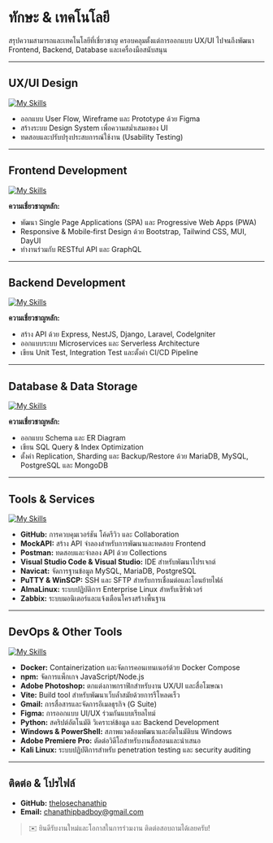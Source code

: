 # ทักษะ & เทคโนโลยี

สรุปความสามารถและเทคโนโลยีที่เชี่ยวชาญ ครอบคลุมตั้งแต่การออกแบบ UX/UI ไปจนถึงพัฒนา Frontend, Backend, Database และเครื่องมือสนับสนุน

---

## UX/UI Design

[![My Skills](https://skillicons.dev/icons?i=figma&theme=dark)](https://skillicons.dev)

* ออกแบบ User Flow, Wireframe และ Prototype ด้วย Figma  
* สร้างระบบ Design System เพื่อความสม่ำเสมอของ UI  
* ทดสอบและปรับปรุงประสบการณ์ใช้งาน (Usability Testing)  

---

## Frontend Development

[![My Skills](https://skillicons.dev/icons?i=js,ts,php,html,css,bootstrap,tailwind,react,vue,angular,next,materialui,dayui&theme=dark)](https://skillicons.dev)

**ความเชี่ยวชาญหลัก:**

* พัฒนา Single Page Applications (SPA) และ Progressive Web Apps (PWA)  
* Responsive & Mobile‑first Design ด้วย Bootstrap, Tailwind CSS, MUI, DayUI  
* ทำงานร่วมกับ RESTful API และ GraphQL  

---

## Backend Development

[![My Skills](https://skillicons.dev/icons?i=php,laravel,next,python,bun,nodejs&theme=dark)](https://skillicons.dev)

**ความเชี่ยวชาญหลัก:**

* สร้าง API ด้วย Express, NestJS, Django, Laravel, CodeIgniter  
* ออกแบบระบบ Microservices และ Serverless Architecture  
* เขียน Unit Test, Integration Test และตั้งค่า CI/CD Pipeline  

---

## Database & Data Storage

[![My Skills](https://skillicons.dev/icons?i=mongodb,mysql,postgresql,mariadb&theme=dark)](https://skillicons.dev)

**ความเชี่ยวชาญหลัก:**

* ออกแบบ Schema และ ER Diagram  
* เขียน SQL Query & Index Optimization  
* ตั้งค่า Replication, Sharding และ Backup/Restore ด้วย MariaDB, MySQL, PostgreSQL และ MongoDB  

---

## Tools & Services

[![My Skills](https://skillicons.dev/icons?i=github,postman,vscode,visualstudio&theme=dark)](https://skillicons.dev)

* **GitHub:** การควบคุมเวอร์ชัน โค้ดรีวิว และ Collaboration  
* **MockAPI:** สร้าง API จำลองสำหรับการพัฒนาและทดสอบ Frontend  
* **Postman:** ทดสอบและจำลอง API ด้วย Collections  
* **Visual Studio Code & Visual Studio:** IDE สำหรับพัฒนาโปรเจกต์  
* **Navicat:** จัดการฐานข้อมูล MySQL, MariaDB, PostgreSQL  
* **PuTTY & WinSCP:** SSH และ SFTP สำหรับการเชื่อมต่อและโอนย้ายไฟล์  
* **AlmaLinux:** ระบบปฏิบัติการ Enterprise Linux สำหรับเซิร์ฟเวอร์  
* **Zabbix:** ระบบมอนิเตอร์และแจ้งเตือนโครงสร้างพื้นฐาน  

---

## DevOps & Other Tools

[![My Skills](https://skillicons.dev/icons?i=docker,npm,photoshop,vite,gmail,figma,python,windows,powershell,premiere,kali&theme=dark)](https://skillicons.dev)

* **Docker:** Containerization และจัดการคอนเทนเนอร์ด้วย Docker Compose  
* **npm:** จัดการแพ็กเกจ JavaScript/Node.js  
* **Adobe Photoshop:** ตกแต่งภาพกราฟิกสำหรับงาน UX/UI และสื่อโฆษณา  
* **Vite:** Build tool สำหรับพัฒนาเว็บล้ำสมัยด้วยการรีโหลดเร็ว  
* **Gmail:** การสื่อสารและจัดการอีเมลธุรกิจ (G Suite)  
* **Figma:** การออกแบบ UI/UX ร่วมกันแบบเรียลไทม์  
* **Python:** สคริปต์อัตโนมัติ วิเคราะห์ข้อมูล และ Backend Development  
* **Windows & PowerShell:** สภาพแวดล้อมพัฒนาและอัตโนมัติบน Windows  
* **Adobe Premiere Pro:** ตัดต่อวิดีโอสำหรับงานสื่อสอนและนำเสนอ  
* **Kali Linux:** ระบบปฏิบัติการสำหรับ penetration testing และ security auditing  

---

## ติดต่อ & โปรไฟล์

* **GitHub:** [thelosechanathip](https://github.com/thelosechanathip)  
* **Email:** [chanathipbadboy@gmail.com](mailto:chanathipbadboy@gmail.com)  

> ✉️ ยินดีรับงานใหม่และโอกาสในการร่วมงาน ติดต่อสอบถามได้เลยครับ!
